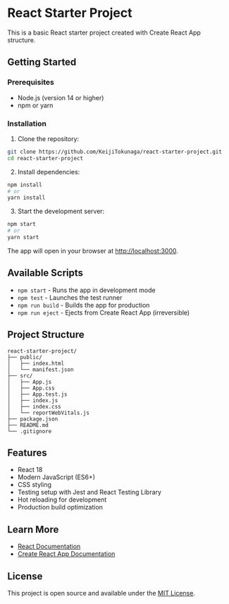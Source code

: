 # React Starter Project

This is a basic React starter project created with Create React App structure.

## Getting Started

### Prerequisites

- Node.js (version 14 or higher)
- npm or yarn

### Installation

1. Clone the repository:
```bash
git clone https://github.com/KeijiTokunaga/react-starter-project.git
cd react-starter-project
```

2. Install dependencies:
```bash
npm install
# or
yarn install
```

3. Start the development server:
```bash
npm start
# or
yarn start
```

The app will open in your browser at [http://localhost:3000](http://localhost:3000).

## Available Scripts

- `npm start` - Runs the app in development mode
- `npm test` - Launches the test runner
- `npm run build` - Builds the app for production
- `npm run eject` - Ejects from Create React App (irreversible)

## Project Structure

```
react-starter-project/
├── public/
│   ├── index.html
│   └── manifest.json
├── src/
│   ├── App.js
│   ├── App.css
│   ├── App.test.js
│   ├── index.js
│   ├── index.css
│   └── reportWebVitals.js
├── package.json
├── README.md
└── .gitignore
```

## Features

- React 18
- Modern JavaScript (ES6+)
- CSS styling
- Testing setup with Jest and React Testing Library
- Hot reloading for development
- Production build optimization

## Learn More

- [React Documentation](https://reactjs.org/)
- [Create React App Documentation](https://facebook.github.io/create-react-app/docs/getting-started)

## License

This project is open source and available under the [MIT License](LICENSE).
